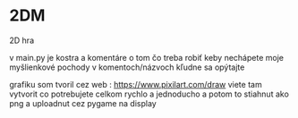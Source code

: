 # 2DM

2D hra

v main.py je kostra a komentáre o tom čo treba robiť
keby nechápete moje myšlienkové pochody v komentoch/názvoch kľudne sa opýtajte

grafiku som tvoril cez web : https://www.pixilart.com/draw
viete tam vytvorit co potrebujete celkom rychlo a jednoducho a potom to stiahnut ako png a uploadnut cez pygame na display
